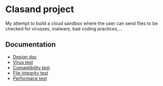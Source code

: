 Clasand project
===============
My attempt to build a cloud sandbox where the user can send flies to be checked for virusses, malware, bad coding practices,...

Documentation
---------------
- [Design doc](https://github.com/canuski/Cloud-Sandbox/blob/main/Documents/DesignDoc.md)
- [Virus test](https://github.com/canuski/Cloud-Sandbox/blob/main/Documents/virus.md)
- [Comaptibility test](https://github.com/canuski/Cloud-Sandbox/blob/main/Documents/compatibility.md)
- [File integrity test](https://github.com/canuski/Cloud-Sandbox/blob/main/Documents/file_integrity.md)
- [Performace test](https://github.com/canuski/Cloud-Sandbox/blob/main/Documents/performace.md)
